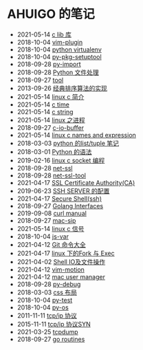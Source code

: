 # AHUIGO 的笔记
- 2021-05-14 [c lib 库](/b/c/c-lib) 
- 2018-10-04 [vim-plugin](/b/vim/vim-plugin) 
- 2018-10-04 [python virtualenv](/b/py/py-test-virtualenv) 
- 2018-10-04 [py-pkg-setuptool](/b/py/py-pkg-setuptool) 
- 2018-09-28 [py-import](/b/py/py-import) 
- 2018-09-28 [Python 文件处理](/b/py/py-file) 
- 2018-09-27 [tool](/b/c/ops-user) 
- 2013-09-26 [经典排序算法的实现](/b/algorithm/sort) 
- 2021-05-14 [linux c 简介](/b/c/c-var) 
- 2021-05-14 [c time](/b/c/c-time) 
- 2021-05-14 [c string](/b/c/c-str) 
- 2021-05-14 [linux 之进程](/b/c/c-process) 
- 2018-09-27 [c-io-buffer](/b/c/c-io-buffer) 
- 2021-05-14 [linux c names and expression](/b/c/c-expr) 
- 2018-03-03 [python 的list/tuple 笔记](/b/py/py-var-list) 
- 2018-03-01 [Python 的语法](/b/py/py-expr) 
- 2019-02-16 [linux c socket 编程](/b/c/c-socket) 
- 2018-09-28 [net-ssl](/b/net/ssl-proto) 
- 2018-09-28 [net-ssl-tool](/b/net/ssl-openssl) 
- 2021-04-17 [SSL Certificate Authority(CA)](/b/net/ssl-ca) 
- 2019-06-23 [SSH SERVER 的配置](/b/net/ssh-server) 
- 2021-04-17 [Secure Shell(ssh)](/b/net/ssh-proto) 
- 2018-09-27 [Golang Interfaces](/b/go/16.go-interface) 
- 2019-09-08 [curl manual](/b/c/ops-curl) 
- 2018-09-27 [mac-sip](/b/mac/mac-sip) 
- 2021-05-14 [linux c 信号](/b/c/c-signal) 
- 2018-10-04 [js-var](/b/ria/js-var) 
- 2021-04-12 [Git 命令大全](/b/git/git-) 
- 2021-04-17 [linux 下的Fork 与 Exec](/b/c/shell-redirect-fork2exec) 
- 2021-04-02 [Shell IO及文件操作](/b/c/shell-io-file) 
- 2021-04-12 [vim-motion](/b/vim/vim-motion) 
- 2021-04-12 [mac user manager](/b/mac/mac-user) 
- 2018-09-28 [py-debug](/b/py/py-debug) 
- 2018-03-03 [css 布局](/b/ria/css-layout) 
- 2018-10-04 [py-test](/b/py/py-test) 
- 2018-10-04 [py-os](/b/py/py-os) 
- 2011-11-11 [tcp/ip 协议](/b/net/net-tcpip) 
- 2015-11-11 [tcp/ip 协议SYN](/b/net/net-tcpip-syn) 
- 2021-03-25 [tcpdump](/b/net/net-tcpdump) 
- 2018-09-27 [go routines](/b/go/go-routines) 
